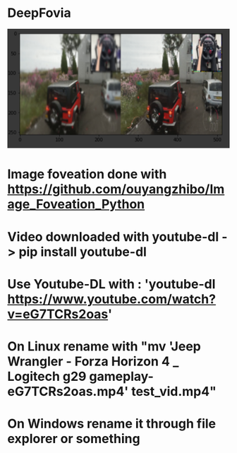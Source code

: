 # DeepFovia 
![alt text](https://github.com/projectyumo/deepfovia/blob/master/foveated_vision.PNG)

# Image foveation done with https://github.com/ouyangzhibo/Image_Foveation_Python
# Video downloaded with youtube-dl -> pip install youtube-dl

# Use Youtube-DL with : 'youtube-dl https://www.youtube.com/watch?v=eG7TCRs2oas'

# On Linux rename with "mv 'Jeep Wrangler - Forza Horizon 4 _ Logitech g29 gameplay-eG7TCRs2oas.mp4' test_vid.mp4"
# On Windows rename it through file explorer or something
